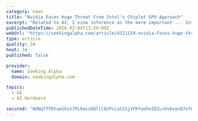 ```yaml
---
category: news
title: "Nvidia Faces Huge Threat From Intel's Chiplet GPU Approach"
excerpt: "Related to AI, I view inference as the more important ... Intel, historically a CPU company, is going to launch a (data center) GPU as its first 7nm product, with a total die size (and ..."
publishedDateTime: 2020-02-04T13:29:00Z
webUrl: "https://seekingalpha.com/article/4321159-nvidia-faces-huge-threat-from-intels-chiplet-gpu-approach"
type: article
quality: 34
heat: 34
published: false

provider:
  name: Seeking Alpha
  domain: seekingalpha.com

topics:
  - AI
  - AI Hardware

secured: "NdNqTfYDtuwSFoz7PLkmivDQllC8zPccatZzjVFKYooFeZQ1L+XvbvexD7xFWmvfvWkcyFrzIb8LCrtoUGx9hyWGA9FTOQKALyjmVbJ5Hr4ySk1o2uTc3vKCzqfYpKwC6PSYgDKwwLM6Z1JnNJyqG5Qvzkq/W+KC83JWQulEDEeXr+WKRgr4bEA13tpxRNcgxvn7vDWJqmpZ08yzOLZb5eBbO3hgv3dyfAYaPKb3NDMzvD8BYiTaRdzHIKnkiLk0i/LbNYSg485oO9QTrn64/5FBsC1BKSlyAwCuWmeapPS4f/K1498+8hZC02n4F+7b9cgVDJvBZ/5JAjjY/NGhJlj2NUuWvr9NXimKxVIEoqZDxVDW11XN7jy226bap8027TnLByXZIFfS/75HDaID1uYHv97yx5wwQqeBjINV6Logb/MkrmwWz2WNat0QFJ6R68ihGTC8EjEHF0RAzUUIIapeDHXgSJfnCDQ4tH32fqM=;xB6CPnPnwmwapyR/dPPhYQ=="
---
```


